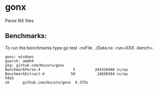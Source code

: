 # gonx
Parse NX files

## Benchmarks:

To run the benchmarks type go test -nxFile ../Data.nx -run=XXX -bench=.

```
goos: windows
goarch: amd64
pkg: github.com/Hucaru/gonx
BenchmarkParse-4               5         264326940 ns/op
BenchmarkExtract-4            50          24658304 ns/op
PASS
ok      github.com/Hucaru/gonx  6.375s
```
